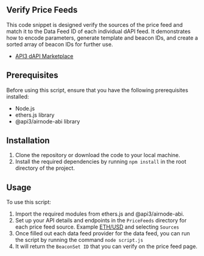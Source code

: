 ## Verify Price Feeds

This code snippet is designed verify the sources of the price feed and match it to the Data Feed ID of each individual dAPI feed.  It demonstrates how to encode parameters, generate template and beacon IDs, and create a sorted array of beacon IDs for further use. 
- [API3 dAPI Marketplace]('https://market.api3.org/dapis?statuses=managed')


## Prerequisites

Before using this script, ensure that you have the following prerequisites installed:

- Node.js
- ethers.js library
- @api3/airnode-abi library

## Installation

1. Clone the repository or download the code to your local machine.
2. Install the required dependencies by running `npm install` in the root directory of the project.

## Usage

To use this script:

1. Import the required modules from ethers.js and @api3/airnode-abi.
2. Set up your API details and endpoints in the `PriceFeeds` directory for each price feed source. Example [ETH/USD]('https://market.api3.org/dapis/gnosis/ETH-USD') and selecting `Sources`
3. Once filled out each data feed provider for the data feed, you can run the script by running the command `node script.js`
4. It will return the `BeaconSet ID` that you can verify on the price feed page.

